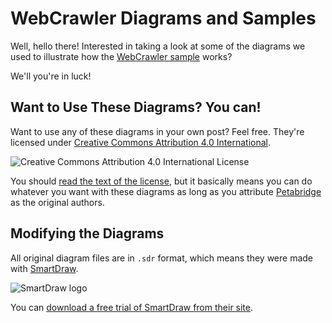 # WebCrawler Diagrams and Samples

Well, hello there! Interested in taking a look at some of the diagrams we used to illustrate how the [WebCrawler sample](../) works?

We'll you're in luck! 

## Want to Use These Diagrams? You can!

Want to use any of these diagrams in your own post? Feel free. They're licensed under [Creative Commons Attribution 4.0 International](http://creativecommons.org/licenses/by/4.0/).

![Creative Commons Attribution 4.0 International License](../../images/creative-commons.png)

You should [read the text of the license](http://creativecommons.org/licenses/by/4.0/), but it basically means you can do whatever you want with these diagrams as long as you attribute [Petabridge](http://petabridge.com/ "Petabridge - Akka.NET training, support, and consulting") as the original authors.

## Modifying the Diagrams

All original diagram files are in `.sdr` format, which means they were made with [SmartDraw](http://www.smartdraw.com/ "SmartDraw - communicate visually with great diagrams for Windows").

![SmartDraw logo](../../images/smartdraw-logo.jpg)

You can [download a free trial of SmartDraw from their site](http://www.smartdraw.com/downloads/).